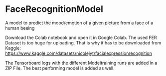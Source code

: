 # FaceRecognitionModel
A model to predict the mood/emotion of a given picture from a face of a human beeing

Download the Colab notebook and open it in Google Colab.
The used FER Dataset is too huge for uploading. That is why it has to be downloaded from Kaggle: https://www.kaggle.com/datasets/nicolejyt/facialexpressionrecognition

The Tensorboard logs with the different Modeltraining runs are added in a ZIP File.
The best performing model is added as well.
